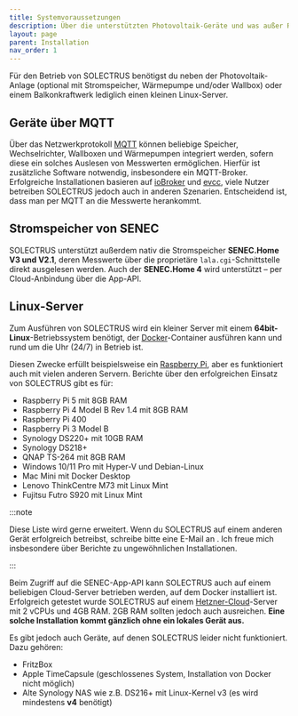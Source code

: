 ```yaml
---
title: Systemvoraussetzungen
description: Über die unterstützten Photovoltaik-Geräte und was außer Raspberry Pi noch in Frage kommt.
layout: page
parent: Installation
nav_order: 1
---
```


Für den Betrieb von SOLECTRUS benötigst du neben der Photovoltaik-Anlage (optional mit Stromspeicher, Wärmepumpe und/oder Wallbox) oder einem Balkonkraftwerk lediglich einen kleinen Linux-Server.

## Geräte über MQTT

Über das Netzwerkprotokoll <a href="https://de.wikipedia.org/wiki/MQTT">MQTT</a> können beliebige Speicher, Wechselrichter, Wallboxen und Wärmepumpen integriert werden, sofern diese ein solches Auslesen von Messwerten ermöglichen. Hierfür ist zusätzliche Software notwendig, insbesondere ein MQTT-Broker. Erfolgreiche Installationen basieren auf [ioBroker](https://www.iobroker.net/) und [evcc](https://evcc.io), viele Nutzer betreiben SOLECTRUS jedoch auch in anderen Szenarien. Entscheidend ist, dass man per MQTT an die Messwerte herankommt.

## Stromspeicher von SENEC

SOLECTRUS unterstützt außerdem nativ die Stromspeicher **SENEC.Home V3 und V2.1**, deren Messwerte über die proprietäre `lala.cgi`-Schnittstelle direkt ausgelesen werden. Auch der **SENEC.Home 4** wird unterstützt – per Cloud-Anbindung über die App-API.

## Linux-Server

Zum Ausführen von SOLECTRUS wird ein kleiner Server mit einem **64bit-Linux**-Betriebssystem benötigt, der [Docker](https://www.docker.com/)-Container ausführen kann und rund um die Uhr (24/7) in Betrieb ist.

Diesen Zwecke erfüllt beispielsweise ein [Raspberry Pi](https://de.wikipedia.org/wiki/Raspberry_Pi), aber es funktioniert auch mit vielen anderen Servern. Berichte über den erfolgreichen Einsatz von SOLECTRUS gibt es für:

- Raspberry Pi 5 mit 8GB RAM
- Raspberry Pi 4 Model B Rev 1.4 mit 8GB RAM
- Raspberry Pi 400
- Raspberry Pi 3 Model B
- Synology DS220+ mit 10GB RAM
- Synology DS218+
- QNAP TS-264 mit 8GB RAM
- Windows 10/11 Pro mit Hyper-V und Debian-Linux
- Mac Mini mit Docker Desktop
- Lenovo ThinkCentre M73 mit Linux Mint
- Fujitsu Futro S920 mit Linux Mint

:::note

Diese Liste wird gerne erweitert. Wenn du SOLECTRUS auf einem anderen Gerät erfolgreich betreibst, schreibe bitte eine E-Mail an <ScrambledEmail subject="SOLECTRUS erfolgreich im Einsatz" />. Ich freue mich insbesondere über Berichte zu ungewöhnlichen Installationen.

:::

Beim Zugriff auf die SENEC-App-API kann SOLECTRUS auch auf einem beliebigen Cloud-Server betrieben werden, auf dem Docker installiert ist. Erfolgreich getestet wurde SOLECTRUS auf einem [Hetzner-Cloud](https://hetzner.cloud/?ref=NggV8HU9FqCz)-Server mit 2 vCPUs und 4GB RAM. 2GB RAM sollten jedoch auch ausreichen. **Eine solche Installation kommt gänzlich ohne ein lokales Gerät aus.**

Es gibt jedoch auch Geräte, auf denen SOLECTRUS leider nicht funktioniert. Dazu gehören:

- FritzBox
- Apple TimeCapsule (geschlossenes System, Installation von Docker nicht möglich)
- Alte Synology NAS wie z.B. DS216+ mit Linux-Kernel v3 (es wird mindestens **v4** benötigt)
